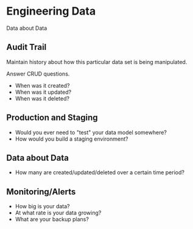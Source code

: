 # Engineering Data

Data about Data

## Audit Trail

Maintain history about how this particular data set is being manipulated.

Answer CRUD questions.

* When was it created?
* When was it updated?
* When was it deleted?

## Production and Staging

* Would you ever need to "test" your data model somewhere?
* How would you build a staging environment?

## Data about Data

* How many are created/updated/deleted over a certain time period?

## Monitoring/Alerts

* How big is your data?
* At what rate is your data growing?
* What are your backup plans?

